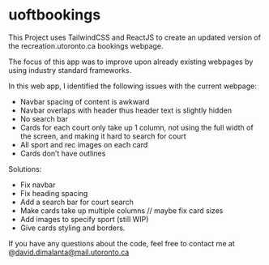 # uoftbookings

This Project uses TailwindCSS and ReactJS to create an updated version of the
recreation.utoronto.ca bookings webpage. 

The focus of this app was to improve upon already existing webpages by using 
industry standard frameworks.

In this web app, I identified the following issues with the current 
webpage:
 
- Navbar spacing of content is awkward
- Navbar overlaps with header thus header text is slightly hidden
- No search bar
- Cards for each court only take up 1 column, not using the full width of the screen, 
  and making it hard to search for court 
- All sport and rec images on each card
- Cards don’t have outlines

Solutions: 
- Fix navbar
- Fix heading spacing
- Add a search bar for court search 
- Make cards take up multiple columns // maybe fix card sizes
- Add images to specify sport (still WIP)
- Give cards styling and borders. 


If you have any questions about the code, feel free to contact me at
@david.dimalanta@mail.utoronto.ca
